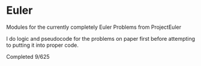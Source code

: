 # Euler
Modules for the currently completely Euler Problems from ProjectEuler

I do logic and pseudocode for the problems on paper first before attempting to putting it into proper code.

Completed 9/625
